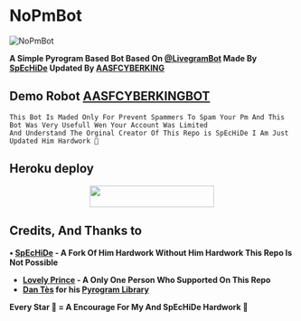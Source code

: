 # NoPmBot
![NoPmBot](https://telegra.ph/file/d72434bcd7b02a6587ce5.jpg)

<b> A Simple Pyrogram Based Bot Based On [@LivegramBot](https://t.me/LivegramBot) Made By [SpEcHiDe](https://github.com/SpEcHiDe/NoPMsBot) Updated By [AASFCYBERKING](https://github.com/AASFCYBERKING) </b>


## Demo Robot [AASFCYBERKINGBOT](https://telegram.dog/AASFCYBERKINGBOT)

```
This Bot Is Maded Only For Prevent Spammers To Spam Your Pm And This Bot Was Very Usefull Wen Your Account Was Limited
And Understand The Orginal Creator Of This Repo is SpEcHiDe I Am Just Updated Him Hardwork 🙏
```

## Heroku deploy

<p align="center"><a href="https://heroku.com/deploy?template=https://github.com/Devilharsha/NoPmBot"> <img src="https://img.shields.io/badge/Deploy%20To%20Heroku-black?style=for-the-badge&logo=heroku" width="220" height="38.45"/></a></p>

## Credits, And Thanks to

<b> • [SpEcHiDe](https://github.com/SpEcHiDe/NoPMsBot) - A Fork Of Him Hardwork Without Him Hardwork This Repo Is Not Possible
* [Lovely Prince](https://t.me/Horimaya) - A Only One Person Who Supported On This Repo
* [Dan Tès](https://telegram.dog/haskell) for his [Pyrogram Library](https://github.com/pyrogram/pyrogram)</b>

<b> Every Star 🌟 = A Encourage For My And SpEcHiDe Hardwork 🙏 </b>
